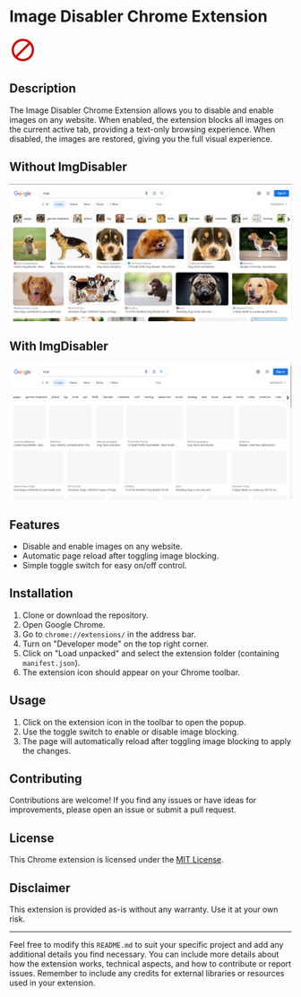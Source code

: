 # Image Disabler Chrome Extension

![Extension Icon](img/icon48.png)

## Description

The Image Disabler Chrome Extension allows you to disable and enable images on any website. When enabled, the extension blocks all images on the current active tab, providing a text-only browsing experience. When disabled, the images are restored, giving you the full visual experience.

## Without ImgDisabler

![Example Screenshot](img/sample-unblocked-img.png "Images Unblocked")
## With ImgDisabler

![Example Screenshot](img/sample-blocked-img.png "Images Blocked")

## Features 

- Disable and enable images on any website.
- Automatic page reload after toggling image blocking.
- Simple toggle switch for easy on/off control.

## Installation

1. Clone or download the repository.
2. Open Google Chrome.
3. Go to `chrome://extensions/` in the address bar.
4. Turn on "Developer mode" on the top right corner.
5. Click on "Load unpacked" and select the extension folder (containing `manifest.json`).
6. The extension icon should appear on your Chrome toolbar.

## Usage

1. Click on the extension icon in the toolbar to open the popup.
2. Use the toggle switch to enable or disable image blocking.
3. The page will automatically reload after toggling image blocking to apply the changes.

## Contributing

Contributions are welcome! If you find any issues or have ideas for improvements, please open an issue or submit a pull request.

## License

This Chrome extension is licensed under the [MIT License](LICENSE).

## Disclaimer

This extension is provided as-is without any warranty. Use it at your own risk.

---

Feel free to modify this `README.md` to suit your specific project and add any additional details you find necessary. You can include more details about how the extension works, technical aspects, and how to contribute or report issues. Remember to include any credits for external libraries or resources used in your extension.

